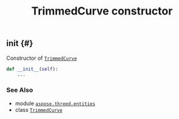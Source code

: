 ﻿---
title: TrimmedCurve constructor
second_title: Aspose.3D for Python via .NET API References
description: 
type: docs
weight: 10
url: /aspose.threed.entities/trimmedcurve/__init__/
is_root: false
---

## __init__ {#}

Constructor of [`TrimmedCurve`](/3d/python-net/aspose.threed.entities/trimmedcurve)



```python
def __init__(self):
    ...
```





### See Also
* module [`aspose.threed.entities`](../../)
* class [`TrimmedCurve`](/3d/python-net/aspose.threed.entities/trimmedcurve)
